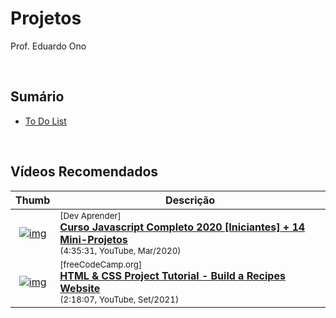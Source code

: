 

# Projetos

Prof. Eduardo Ono

<br>

## Sumário

* [To Do List](./todo-list/README.md)

<br>

## Vídeos Recomendados

| Thumb | Descrição |
| :-: | --- |
| [![img](https://img.youtube.com/vi/i6Oi-YtXnAU/default.jpg)](https://www.youtube.com/watch?v=i6Oi-YtXnAU) | <sup>[Dev Aprender]</sup><br>[__Curso Javascript Completo 2020 [Iniciantes] + 14 Mini-Projetos__](https://www.youtube.com/watch?v=i6Oi-YtXnAU)<br><sub>(4:35:31, YouTube, Mar/2020)</sub>
| [![img](https://img.youtube.com/vi/-8LTPIJBGwQ/default.jpg)](https://www.youtube.com/watch?v=-8LTPIJBGwQ) | <sup>[freeCodeCamp.org]</sup><br>[__HTML & CSS Project Tutorial - Build a Recipes Website__](https://www.youtube.com/watch?v=-8LTPIJBGwQ)<br><sub>(2:18:07, YouTube, Set/2021)</sub>

<br>
